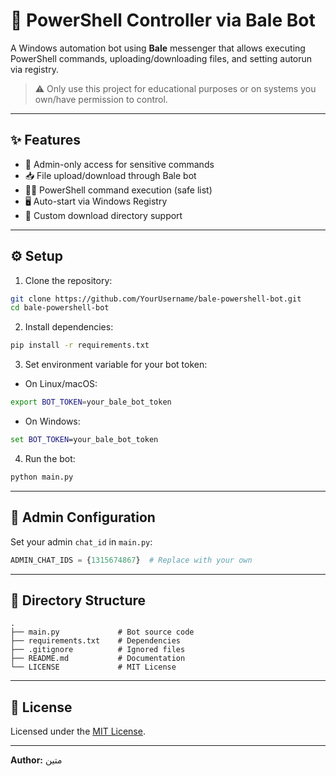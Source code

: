 # 🧠 PowerShell Controller via Bale Bot

A Windows automation bot using **Bale** messenger that allows executing PowerShell commands, uploading/downloading files, and setting autorun via registry.

> ⚠️ Only use this project for educational purposes or on systems you own/have permission to control.

---

## ✨ Features

- 🔐 Admin-only access for sensitive commands
- 📥 File upload/download through Bale bot
- 🧑‍💻 PowerShell command execution (safe list)
- 🖥️ Auto-start via Windows Registry
- 📂 Custom download directory support

---

## ⚙️ Setup

1. Clone the repository:
```bash
git clone https://github.com/YourUsername/bale-powershell-bot.git
cd bale-powershell-bot
```

2. Install dependencies:
```bash
pip install -r requirements.txt
```

3. Set environment variable for your bot token:
- On Linux/macOS:
```bash
export BOT_TOKEN=your_bale_bot_token
```
- On Windows:
```cmd
set BOT_TOKEN=your_bale_bot_token
```

4. Run the bot:
```bash
python main.py
```

---

## 🔐 Admin Configuration

Set your admin `chat_id` in `main.py`:
```python
ADMIN_CHAT_IDS = {1315674867}  # Replace with your own
```

---

## 📁 Directory Structure

```
.
├── main.py             # Bot source code
├── requirements.txt    # Dependencies
├── .gitignore          # Ignored files
├── README.md           # Documentation
└── LICENSE             # MIT License
```

---

## 📃 License

Licensed under the [MIT License](LICENSE).

---

**Author:** متین